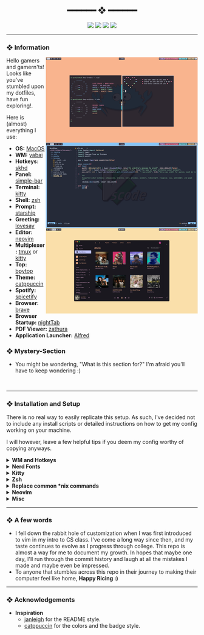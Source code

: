 <h2 align="center"> ━━━━━━  ❖  ━━━━━━ </h2>

<!-- BADGES -->
<div align="center">
   <p></p>
   
   <img src="https://img.shields.io/github/stars/dotzenith/dotconfig?color=F8BD96&labelColor=302D41&style=for-the-badge">   

   <img src="https://img.shields.io/github/forks/dotzenith/dotconfig?color=DDB6F2&labelColor=302D41&style=for-the-badge">   

   <img src="https://img.shields.io/github/repo-size/dotzenith/dotconfig?color=ABE9B3&labelColor=302D41&style=for-the-badge">
   
   <img src="https://badges.pufler.dev/visits/dotzenith/dotconfig?style=for-the-badge&color=96CDFB&logoColor=white&labelColor=302D41"/>
   <br>
</div>

</p>

---

<!-- INFORMATION -->
### ❖ Information 
   <img src="assets/rice.png" alt="Repo Preview" align="right" width="400px">

   Hello gamers and gamern'ts! Looks like you've stumbled upon my dotfiles, have fun exploring!.

   Here is (almost) everything I use:

   - **OS:** [MacOS](https://www.apple.com/macos)
   - **WM:** [yabai](https://github.com/koekeishiya/yabai)
   - **Hotkeys:** [skhd](https://github.com/koekeishiya/skhd)
   - **Panel:** [simple-bar](https://github.com/Jean-Tinland/simple-bar)
   - **Terminal:** [kitty](https://github.com/kovidgoyal/kitty/)
   - **Shell:** [zsh](https://www.zsh.org/)
   - **Prompt:** [starship](https://starship.rs/)
   - **Greeting:** [lovesay](https://github.com/ZenithDS/lovesay)
   - **Editor:** [neovim](https://github.com/neovim/neovim/)
   - **Multiplexer:** [tmux](https://github.com/tmux/tmux) or [kitty](https://github.com/kovidgoyal/kitty/)
   - **Top:** [bpytop](https://github.com/aristocratos/bpytop)
   - **Theme:** [catppuccin](https://github.com/catppuccin)
   - **Spotify:** [spicetify](https://github.com/khanhas/spicetify-cli)
   - **Browser:** [brave](https://brave.com/)
   - **Browser Startup:** [nightTab](https://github.com/zombieFox/nightTab)
   - **PDF Viewer:** [zathura](https://github.com/pwmt/zathura)
   - **Application Launcher:** [Alfred](https://www.alfredapp.com/)
   

### ❖ Mystery-Section 
   - You might be wondering, "What is this section for?" I'm afraid you'll have to keep wondering :)

<br>

---

<!-- SETUP -->
### ❖ Installation and Setup

   There is no real way to easily replicate this setup. As such, I've decided not to include any install scripts or detailed instructions on how to get my config working on your machine.
  
   I will however, leave a few helpful tips if you deem my config worthy of copying anyways.

   <details>
   <summary><strong>WM and Hotkeys</strong></summary>
   
   > Installing yabai and skhd tends to be a little bit more involved than just installing them from brew. Follow the instructions [here](https://github.com/koekeishiya/yabai/wiki).

   > I also have caps-lock bound as my **hyper** key. On MacOS, you can do the same by using [karabiner](https://karabiner-elements.pqrs.org/).

   </details>

   <details>
   <summary><strong>Nerd Fonts</strong></summary>
   
   > A lot of the programs mentioned earlier make use of nerd fonts, so here's how to install the one I use on MacOS.
   ```sh
   brew tap homebrew/cask-fonts
   brew install --cask font-jetbrains-mono-nerd-font
   ```

   </details>
   
   <details>
   <summary><strong>Kitty</strong></summary>
   
   > Window decorations for Kitty are turned off since I use a tiling WM. You may want to adjust that setting if you're not using a tiling WM.

   </details>
   
   <details>
   <summary><strong>Zsh</strong></summary>

   > A zsh directory can be stored in `~/.config/zsh/` by adding the following to `~/.zshenv`
   ```sh
   ZDOTDIR=$HOME/.config/zsh
   ```
   
   > The zsh config uses starship and fzf
   ```sh
   brew install starship fzf
   ```

   > The config also assumes that the `.fzf.zsh` file is in `~/.config/fzf/`


   > The zsh-functions file is used for plugins, so it's important to keep it in your `zsh` directory.

   > zsh might throw a warning about insecure directories, this can be resolved by running the following command.
   ```sh
   compaudit | xargs chmod g-w
   ```

   </details>
   
   <details>
   <summary><strong>Replace common *nix commands</strong></summary>
   
   > I tend to favor "neo" versions of common *nix commands. Here are the ones I use 
   ```sh
   brew install bat ripgrep fd sd
   ```

   </details>

   <details>
   <summary><strong>Neovim</strong></summary>
   
   > The nvim config is relatively polished, you can be up and running in just a few minutes using the following commands.
   ```sh
   # Remove old nvim data
   rm -rf ~/.local/share/nvim
   rm -rf ~/.cache/nvim
   
   # Backup old nvim config
   mv ~/.config/nvim ~/.config/old_nvim

   # Copy new config
   cp -R ~/dotconfig/.config/nvim ~/.config
   ```
  
   > Get python and node support for nvim
   ```sh
   pip3 install pynvim

   npm i -g neovim
   ```

   > copy/paste support on linux
   ```
   sudo apt install xsel    # Debian

   sudo pacman -S xsel      # Arch
   ```

   > Nvim will install [packer](https://github.com/wbthomason/packer.nvim) and all the plugins automatically the first time it is opened.
  
   > Once packer is done installing all the plugins, simply exit nvim and open it again. Voila! you now have a baller nvim config. 

   > if you're using the vscode-neovim plugin for vscodium/vscode, the key repeat can be turned on by using the following command on MacOS
   ```sh
   defaults write -app VSCodium ApplePressAndHoldEnabled -bool false # VSCodium
   defaults write com.microsoft.VSCode ApplePressAndHoldEnabled -bool false # VSCode 
   ```

   </details>
      
   <details>
   <summary><strong>Misc</strong></summary>
   
   > Everything else should be fairly easy to configure, but feel free to open an issue if that's not the case.

   </details>

---
### ❖ A few words

- I fell down the rabbit hole of customization when I was first introduced to vim in my intro to CS class. I've come a long way since then, and my taste continues to evolve as I progress through college. This repo is almost a way for me to document my growth. In hopes that maybe one day, I'll run through the commit history and laugh at all the mistakes I made and maybe even be impressed.
- To anyone that stumbles across this repo in their journey to making their computer feel like home, **Happy Ricing :)** 

---

### ❖ Acknowledgements

   - **Inspiration**
      - [janleigh](https://github.com/janleigh/dotfiles) for the README style.
      - [catppuccin](https://github.com/catppuccin) for the colors and the badge style.


